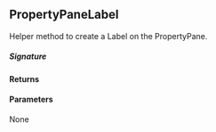 ## PropertyPaneLabel

Helper method to create a Label on the PropertyPane.

##### Signature

#### Returns

#### Parameters
None

